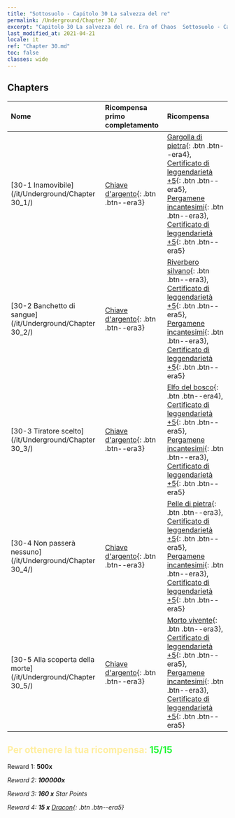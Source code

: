 ```yaml
---
title: "Sottosuolo - Capitolo 30 La salvezza del re"
permalink: /Underground/Chapter 30/
excerpt: "Capitolo 30 La salvezza del re. Era of Chaos  Sottosuolo - Capitolo 30. La salvezza del re"
last_modified_at: 2021-04-21
locale: it
ref: "Chapter 30.md"
toc: false
classes: wide
---
```


## Chapters

  | Nome |  Ricompensa primo completamento | Ricompensa |
  |:------------|:------------|:------------| 
  | [30-1  Inamovibile](/it/Underground/Chapter 30_1/) | [Chiave d'argento](/it/Items/con_693/){: .btn .btn--era3} | [Gargolla di pietra](/it/Items/unt_236/){: .btn .btn--era4}, [Certificato di leggendarietà +5](/it/Items/mat_102/){: .btn .btn--era5}, [Pergamene incantesimi](/it/Items/con_694/){: .btn .btn--era3}, [Certificato di leggendarietà +5](/it/Items/mat_102/){: .btn .btn--era5} |
  | [30-2  Banchetto di sangue](/it/Underground/Chapter 30_2/) | [Chiave d'argento](/it/Items/con_693/){: .btn .btn--era3} | [Riverbero silvano](/it/Items/her_465/){: .btn .btn--era3}, [Certificato di leggendarietà +5](/it/Items/mat_102/){: .btn .btn--era5}, [Pergamene incantesimi](/it/Items/con_694/){: .btn .btn--era3}, [Certificato di leggendarietà +5](/it/Items/mat_102/){: .btn .btn--era5} |
  | [30-3  Tiratore scelto](/it/Underground/Chapter 30_3/) | [Chiave d'argento](/it/Items/con_693/){: .btn .btn--era3} | [Elfo del bosco](/it/Items/unt_201/){: .btn .btn--era4}, [Certificato di leggendarietà +5](/it/Items/mat_102/){: .btn .btn--era5}, [Pergamene incantesimi](/it/Items/con_694/){: .btn .btn--era3}, [Certificato di leggendarietà +5](/it/Items/mat_102/){: .btn .btn--era5} |
  | [30-4  Non passerà nessuno](/it/Underground/Chapter 30_4/) | [Chiave d'argento](/it/Items/con_693/){: .btn .btn--era3} | [Pelle di pietra](/it/Items/her_452/){: .btn .btn--era3}, [Certificato di leggendarietà +5](/it/Items/mat_102/){: .btn .btn--era5}, [Pergamene incantesimi](/it/Items/con_694/){: .btn .btn--era3}, [Certificato di leggendarietà +5](/it/Items/mat_102/){: .btn .btn--era5} |
  | [30-5  Alla scoperta della morte](/it/Underground/Chapter 30_5/) | [Chiave d'argento](/it/Items/con_693/){: .btn .btn--era3} | [Morto vivente](/it/Items/unt_209/){: .btn .btn--era3}, [Certificato di leggendarietà +5](/it/Items/mat_102/){: .btn .btn--era5}, [Pergamene incantesimi](/it/Items/con_694/){: .btn .btn--era3}, [Certificato di leggendarietà +5](/it/Items/mat_102/){: .btn .btn--era5} |


## <span style="color: #ffeea0">Per ottenere la tua ricompensa: </span><span style="color: #27f73a">15/15</span>

 Reward 1:  **500x** <i class="fas fa-gem"/>

 Reward 2:  **100000x** <i class="fas fa-coins"/>

 Reward 3: **160 x** Star Points

 Reward 4: **15 x** [Dracon](/it/Items/her_387/){: .btn .btn--era5}

